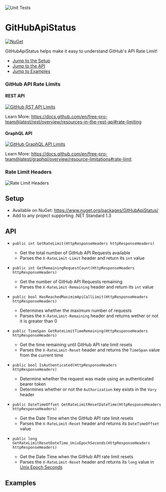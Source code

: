 ![Unit Tests](https://github.com/brminnick/GitHubApiStatus/workflows/Run%20Unit%20Tests/badge.svg)

# GitHubApiStatus

[![NuGet](https://buildstats.info/nuget/GitHubApiStatus?includePreReleases=true)](https://www.nuget.org/packages/GitHubApiStatus/) 

GitHubApiStatus helps make it easy to understand GitHub's API Rate Limit!

- [Jump to the Setup](#Setup)
- [Jump to the API](#API)
- [Jump to Examples](#Examples)

### GitHub API Rate Limits

#### REST API

[![GitHub RST API Limits](https://user-images.githubusercontent.com/13558917/97235854-066e5680-17a1-11eb-98f9-01fae7c02ac0.png)](https://docs.github.com/en/free-pro-team@latest/rest/overview/resources-in-the-rest-api#rate-limiting)

Learn More: https://docs.github.com/en/free-pro-team@latest/rest/overview/resources-in-the-rest-api#rate-limiting

#### GraphQL API

[![GitHub GraphQL API Limits](https://user-images.githubusercontent.com/13558917/97235806-ec347880-17a0-11eb-9637-fc1eb7f8dbc8.png)](https://docs.github.com/en/free-pro-team@latest/graphql/overview/resource-limitations#rate-limit)

Learn More: https://docs.github.com/en/free-pro-team@latest/graphql/overview/resource-limitations#rate-limit

### Rate Limit Headers

![Rate Limit Headers](https://user-images.githubusercontent.com/13558917/97235863-0e2dfb00-17a1-11eb-98f8-23c1065eb043.png)

## Setup

- Available on NuGet: https://www.nuget.org/packages/GitHubApiStatus/ 
- Add to any project supporting .NET Standard 1.3

## API

- `public int GetRateLimit(HttpResponseHeaders httpResponseHeaders)`
  - Get the total number of GitHub API Requests available
  - Parses the `X-RateLimit-Limit` header and return its `int` value
  
- `public int GetRemainingRequestCount(HttpResponseHeaders httpResponseHeaders)`
  - Get the number of GitHub API Requests remaining
  - Parses the `X-RateLimit-Remaining` header and return its `int` value
  
- `public bool HasReachedMaximimApiCallLimit(HttpResponseHeaders httpResponseHeaders)`
  - Determines whether the maximum number of requests 
  - Parses the `X-RateLimit-Remaining` header and returns wether or not it is greater than 0
  
- `public TimeSpan GetRateLimitTimeRemaining(HttpResponseHeaders httpResponseHeaders)`
  - Get the time remaining until GitHub API rate limit resets
  - Parses the `X-RateLimit-Reset` header and returns the `TimeSpan` value from the current time
  
- `public bool IsAuthenticated(HttpResponseHeaders httpResponseHeaders)`
  - Determine whether the request was made using an authenticated bearer token
  - Determines whether or not the `Authorization` key exists in the `Vary` header 

- `public DateTimeOffset GetRateLimitResetDateTime(HttpResponseHeaders httpResponseHeaders)`
  - Get the Date Time when the GitHub API rate limit resets
  - Parses the `X-RateLimit-Reset` header and returns its `DateTimeOffset` value
  
- `public long GetRateLimitResetDateTime_UnixEpochSeconds(HttpResponseHeaders httpResponseHeaders)`
  - Get the Date Time when the GitHub API rate limit resets
  - Parses the `X-RateLimit-Reset` header and returns its `long` value in [Unix Epoch Seconds](https://www.epochconverter.com)
  
## Examples


